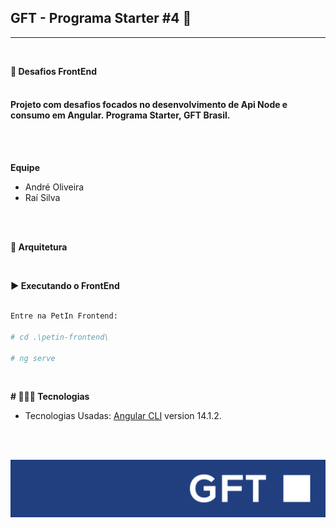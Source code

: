 

## GFT - Programa Starter #4 🚀
<hr>
<br>

**🏁 Desafios FrontEnd**
<br>
<br>

<h4>Projeto com desafios focados no desenvolvimento de Api Node e consumo em Angular. Programa Starter, GFT Brasil.</h4>
<br>
<br>

**Equipe**

* André Oliveira
* Raí Silva
<br>
<br>

**🚩 Arquitetura**

<br>

**▶️ Executando o FrontEnd**
<br>
<br>

```bash
Entre na PetIn Frontend:

# cd .\petin-frontend\

# ng serve

```
<br>

**# 👨🏻‍💻 Tecnologias**

- Tecnologias Usadas:
[Angular CLI](https://github.com/angular/angular-cli) version 14.1.2.

<br>
<br>

![Screenshot](src/assets/LogoGft.png)

    









